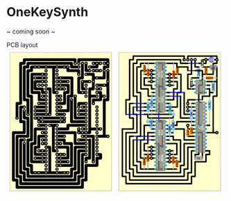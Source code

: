 # OneKeySynth

~ coming soon ~ 

PCB layout
![alt text](https://github.com/sashaleee/4016-OSC-with-MIDI/blob/master/midiOsc8_PCB_layout.png)
